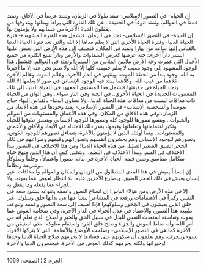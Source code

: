 ------------------------------------------------------------------------

إن الحياة- في التصور الإسلامي- تمتد طولاً في الزمان، وتمتد عرضاً في
الآفاق، وتمتد عمقاً في العوالم، وتمتد تنوعاً في الحقيقة.. عن تلك الفترة
التي يراها ويظنها ويتذوقها من يغفلون الحياة الآخرة من حسابهم ولا يؤمنون
بها.  
إن الحياة- في التصور الإسلامي- تمتد في الزمان، فتشمل هذه الفترة
المشهودة- فترة الحياة الدنيا- وفترة الحياة الأخرى التي لا يعلم مداها إلا
الله والتي تعد فترة الحياة الدنيا بالقياس إليها ساعة من نهار! وتمتد في
المكان، فتضيف إلى هذه الأرض التي يعيش عليها البشر داراً أخرى: جنة عرضها
كعرض السماوات والأرض وناراً تسع الكثرة من جميع الأجيال التي عمرت وجه
الأرض ملايين الملايين من السنين! وتمتد في العوالم، فتشمل هذا الوجود
المشهود إلى وجود مغيب لا يعلم حقيقته كلها إلا الله ولا نعلم نحن عنه إلا
ما أخبرنا به الله. وجود يبدأ من لحظة الموت، وينتهي في الدار الآخرة.
وعالم الموت وعالم الآخرة كلاهما من غيب الله. وكلاهما يمتد فيه الوجود
الإنساني في صور لا يعلمها إلا الله.  
وتمتد الحياة في حقيقتها فتشمل هذا المستوى المعهود في الحياة الدنيا، إلى
تلك المستويات الجديدة في الحياة الأخرى.. في الجنة وفي النار سواء.. وهي
ألوان من الحياة ذات مذاقات ليست من مذاقات هذه الحياة الدنيا.. ولا تساوي
الدنيا- بالقياس إليها- جناح بعوضة! والشخصية الإنسانية- في التصور
الإسلامي- يمتد وجودها في هذه الأبعاد من الزمان، وفي هذه الآفاق من
المكان، وفي هذه الأعماق والمستويات من العوالم والحيوات.. ويتسع تصورها
للوجود كله وتصورها للوجود الإنساني ويتعمق تذوقها للحياة وتكبر اهتماماتها
وتعلقاتها وقيمها، بقدر ذلك الامتداد في الأبعاد والآفاق والأعماق
والمستويات.. بينما أولئك الذين لا يؤمنون بالآخرة، يتضاءل تصورهم للوجود
الكوني، وتصورهم للوجود الإنساني وهم يحشرون أنفسهم وتصوراتهم وقيمهم
وصراعهم في ذلك الجحر الضيق الصغير الضئيل من هذه الحياة الدنيا! ومن هذا
الاختلاف في التصور يبدأ الاختلاف في القيم، ويبدأ الاختلاف في النظم..
ويتجلى كيف أن هذا الدين منهج حياة متكامل متناسق وتتبين قيمة الحياة
الآخرة في بنائه: تصوراً واعتقاداً، وخلقاً وسلوكاً، وشريعة ونظاماً..  
إن إنساناً يعيش في هذا المدى المتطاول من الزمان والمكان والعوالم
والمذاقات، غير إنسان يعيش في ذلك الجحر الضيق، ويصارع الآخرين عليه، بلا
انتظار لعوض عما يفوته، ولا لجزاء عما يفعله وما يفعل به..  
إلا في هذه الأرض ومن هؤلاء الناس! إن اتساع التصور وعمقه وتنوعه ينشئ سعة
في النفس وكبراً في الاهتمامات ورفعة في المشاعر! ينشأ عنها هي بذاتها خلق
وسلوك، غير خلق الذين يعيشون في الجحور وسلوكهم! فإذا أضيف إلى سعة التصور
وعمقه وتنوعه، طبيعة هذا التصور، والاعتقاد في عدل الجزاء في الدار الآخرة،
وفي ضخامة العوض عما يفوت ونفاسته استعدت النفس للبذل في سبيل الحق والخير
والصلاح الذي تعلم أنه من أمر الله، وأنه مناط العوض والجزاء وصلح خلق
الفرد واستقام سلوكه- متى استيقن من الآخرة كما هي في التصور الإسلامي-
وصلحت الأوضاع والأنظمة، التي لا يتركها الأفراد تسوء وتنحرف، وهم يعلمون
أن سكوتهم على فسادها لا يحرمهم صلاح الحياة الدنيا وحدها وخيراتها ولكنه
يحرمهم كذلك العوض في الآخرة، فيخسرون الدنيا والآخرة!

------------------------------------------------------------------------

الجزء: 2 ¦ الصفحة: 1069
